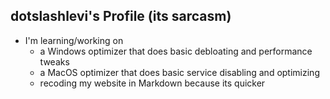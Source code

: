 ## dotslashlevi's Profile (its sarcasm)
- I'm learning/working on
  - a Windows optimizer that does basic debloating and performance tweaks
  - a MacOS optimizer that does basic service disabling and optimizing
  - recoding my website in Markdown because its quicker
